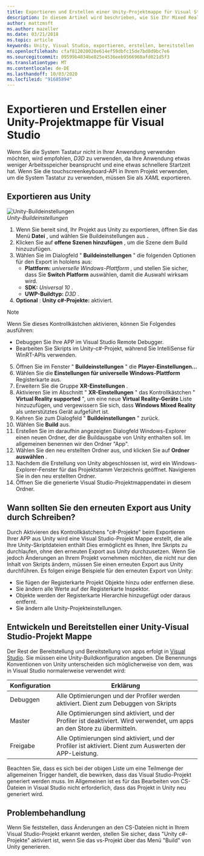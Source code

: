```yaml
---
title: Exportieren und Erstellen einer Unity-Projektmappe für Visual Studio
description: In diesem Artikel wird beschrieben, wie Sie Ihr Mixed Reality-Projekt aus Unity exportieren, sodass Sie in Visual Studio erstellen und bereitstellen können.
author: mattzmsft
ms.author: mazeller
ms.date: 03/21/2018
ms.topic: article
keywords: Unity, Visual Studio, exportieren, erstellen, bereitstellen
ms.openlocfilehash: cfaf812020020e614ef59dbfc15de7bd0d9bc7e6
ms.sourcegitcommit: 09599b4034be825e4536eeb9566968afd021d5f3
ms.translationtype: MT
ms.contentlocale: de-DE
ms.lasthandoff: 10/03/2020
ms.locfileid: "91685894"
---
```

# <a name="exporting-and-building-a-unity-visual-studio-solution"></a>Exportieren und Erstellen einer Unity-Projektmappe für Visual Studio

Wenn Sie die System Tastatur nicht in Ihrer Anwendung verwenden möchten, wird empfohlen, *D3D* zu verwenden, da Ihre Anwendung etwas weniger Arbeitsspeicher beansprucht und eine etwas schnellere Startzeit hat. Wenn Sie die touchscreenkeyboard-API in Ihrem Projekt verwenden, um die System Tastatur zu verwenden, müssen Sie als *XAML* exportieren.

## <a name="how-to-export-from-unity"></a>Exportieren aus Unity

![Unity-Buildeinstellungen](images/unitybuildsettings-300px.png)<br>
*Unity-Buildeinstellungen*

1. Wenn Sie bereit sind, Ihr Projekt aus Unity zu exportieren, öffnen Sie das Menü **Datei** , und wählen Sie Buildeinstellungen aus **.**
2. Klicken Sie auf **offene Szenen hinzufügen** , um die Szene dem Build hinzuzufügen.
3. Wählen Sie im Dialogfeld " **Buildeinstellungen** " die folgenden Optionen für den Export in hololens aus:
   * **Plattform:** *universelle Windows-Plattform* , und stellen Sie sicher, dass Sie **Switch Platform** auswählen, damit die Auswahl wirksam wird.
   * **SDK:** *Universal 10* .
   * **UWP-Buildtyp:** *D3D* .
4. **Optional** : **Unity c#-Projekte:** aktiviert.

>[!NOTE]
>Wenn Sie dieses Kontrollkästchen aktivieren, können Sie Folgendes ausführen:
>* Debuggen Sie Ihre APP im Visual Studio Remote Debugger.
>* Bearbeiten Sie Skripts im Unity-c#-Projekt, während Sie IntelliSense für WinRT-APIs verwenden.

5. Öffnen Sie im Fenster " **Buildeinstellungen** " die **Player-Einstellungen...**
6. Wählen Sie die **Einstellungen für universelle Windows-Plattform** Registerkarte aus.
7. Erweitern Sie die Gruppe **XR-Einstellungen** .
8. Aktivieren Sie im Abschnitt " **XR-Einstellungen** " das Kontrollkästchen " **Virtual Reality supported** ", um eine neue **Virtual Reality-Geräte** Liste hinzuzufügen, und vergewissern Sie sich, dass **Windows Mixed Reality** als unterstütztes Gerät aufgeführt ist.
9. Kehren Sie zum Dialogfeld " **Buildeinstellungen** " zurück.
10. Wählen Sie **Build** aus.
11. Erstellen Sie im daraufhin angezeigten Dialogfeld Windows-Explorer einen neuen Ordner, der die Buildausgabe von Unity enthalten soll. Im allgemeinen benennen wir den Ordner "App".
12. Wählen Sie den neu erstellten Ordner aus, und klicken Sie auf **Ordner auswählen** .
13. Nachdem die Erstellung von Unity abgeschlossen ist, wird ein Windows-Explorer-Fenster für das Projektstamm Verzeichnis geöffnet. Navigieren Sie in den neu erstellten Ordner.
14. Öffnen Sie die generierte Visual Studio-Projektmappendatei in diesem Ordner.

## <a name="when-to-re-export-from-unity"></a>Wann sollten Sie den erneuten Export aus Unity durch Schreiben?

Durch Aktivieren des Kontrollkästchens "c#-Projekte" beim Exportieren Ihrer APP aus Unity wird eine Visual Studio-Projekt Mappe erstellt, die alle Ihre Unity-Skriptdateien enthält Dies ermöglicht es Ihnen, Ihre Skripts zu durchlaufen, ohne den erneuten Export aus Unity durchzusetzen. Wenn Sie jedoch Änderungen an Ihrem Projekt vornehmen möchten, die nicht nur den Inhalt von Skripts ändern, müssen Sie einen erneuten Export aus Unity durchführen. Es folgen einige Beispiele für den erneuten Export von Unity:
* Sie fügen der Registerkarte Projekt Objekte hinzu oder entfernen diese.
* Sie ändern alle Werte auf der Registerkarte Inspektor.
* Objekte werden der Registerkarte Hierarchie hinzugefügt oder daraus entfernt.
* Sie ändern alle Unity-Projekteinstellungen.

## <a name="building-and-deploying-a-unity-visual-studio-solution"></a>Entwickeln und Bereitstellen einer Unity-Visual Studio-Projekt Mappe

Der Rest der Bereitstellung und Bereitstellung von apps erfolgt in [Visual Studio](../platform-capabilities-and-apis/using-visual-studio.md). Sie müssen eine Unity-Buildkonfiguration angeben. Die Benennungs Konventionen von Unity unterscheiden sich möglicherweise von dem, was in Visual Studio normalerweise verwendet wird:

|  Konfiguration  |  Erklärung | 
|----------|----------|
|  Debuggen  |  Alle Optimierungen und der Profiler werden aktiviert. Dient zum Debuggen von Skripts | 
|  Master  |  Alle Optimierungen sind aktiviert, und der Profiler ist deaktiviert. Wird verwendet, um apps an den Store zu übermitteln. | 
|  Freigabe  |  Alle Optimierungen sind aktiviert, und der Profiler ist aktiviert. Dient zum Auswerten der APP-Leistung. | 

Beachten Sie, dass es sich bei der obigen Liste um eine Teilmenge der allgemeinen Trigger handelt, die bewirken, dass das Visual Studio-Projekt generiert werden muss. Im Allgemeinen ist es für das Bearbeiten von CS-Dateien in Visual Studio nicht erforderlich, dass das Projekt in Unity neu generiert wird.

## <a name="troubleshooting"></a>Problembehandlung

Wenn Sie feststellen, dass Änderungen an den CS-Dateien nicht in Ihrem Visual Studio-Projekt erkannt werden, stellen Sie sicher, dass "Unity c#-Projekte" aktiviert ist, wenn Sie das vs-Projekt über das Menü "Build" von Unity generieren.
